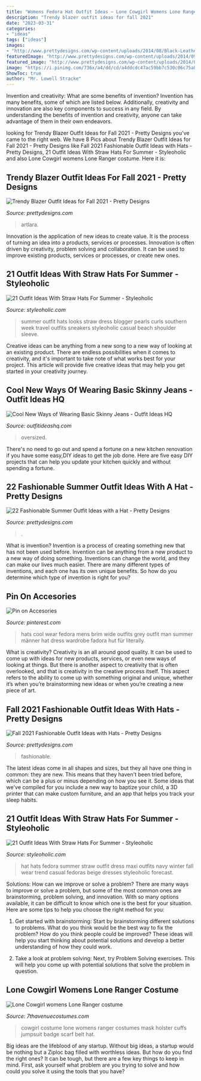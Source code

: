 ```yaml
---
title: "Womens Fedora Hat Outfit Ideas ~ Lone Cowgirl Womens Lone Ranger Costume"
description: "Trendy blazer outfit ideas for fall 2021"
date: "2023-03-31"
categories:
- "ideas"
tags: ["ideas"]
images:
- "http://www.prettydesigns.com/wp-content/uploads/2014/08/Black-Leather-Jacket-with-a-Hat.jpg"
featuredImage: "http://www.prettydesigns.com/wp-content/uploads/2014/09/Brown-Blazer-Outfit-with-a-Hat.jpg"
featured_image: "http://www.prettydesigns.com/wp-content/uploads/2014/09/Brown-Blazer-Outfit-with-a-Hat.jpg"
image: "https://i.pinimg.com/736x/a4/dd/cd/a4ddcdc47ac59bb7c530c06c75a84410--wide-brim-fedora-men-mens-fedora.jpg"
ShowToc: true
author: "Mr. Lowell Stracke"
---
```



Invention and creativity: What are some benefits of invention?
Invention has many benefits, some of which are listed below. Additionally, creativity and innovation are also key components to success in any field. By understanding the benefits of invention and creativity, anyone can take advantage of them in their own endeavors.

	

		
looking for Trendy Blazer Outfit Ideas for Fall 2021 - Pretty Designs you've came to the right web. We have 8 Pics about Trendy Blazer Outfit Ideas for Fall 2021 - Pretty Designs like Fall 2021 Fashionable Outfit Ideas with Hats - Pretty Designs, 21 Outfit Ideas With Straw Hats For Summer - Styleoholic and also Lone Cowgirl womens Lone Ranger costume. Here it is:
		
    
## Trendy Blazer Outfit Ideas For Fall 2021 - Pretty Designs

<img loading=lazy src="http://www.prettydesigns.com/wp-content/uploads/2014/09/Brown-Blazer-Outfit-with-a-Hat.jpg" onerror="this.onerror=null;this.src='https://tse3.mm.bing.net/th?id=OIP.T_VfDUU3jTF5sGvki8kAuAHaK3&amp;pid=15.1';" alt="Trendy Blazer Outfit Ideas for Fall 2021 - Pretty Designs">

_Source: prettydesigns.com_

>artlara. 

	

Innovation is the application of new ideas to create value. It is the process of turning an idea into a products, services or processes. Innovation is often driven by creativity, problem solving and collaboration. It can be used to improve existing products, services or processes, or create new ones.

    
## 21 Outfit Ideas With Straw Hats For Summer - Styleoholic

<img loading=lazy src="https://i.styleoholic.com/2016/05/21-Outfit-Ideas-With-Straw-Hats-For-Summer-16.jpg" onerror="this.onerror=null;this.src='https://tse1.mm.bing.net/th?id=OIP.7El6aGcOIz9O4-OpR8kmGAAAAA&amp;pid=15.1';" alt="21 Outfit Ideas With Straw Hats For Summer - Styleoholic">

_Source: styleoholic.com_

>summer outfit hats looks straw dress blogger pearls curls southern week travel outfits sneakers styleoholic casual beach shoulder sleeve. 

	

Creative ideas can be anything from a new song to a new way of looking at an existing product. There are endless possibilities when it comes to creativity, and it's important to take note of what works best for your project. This article will provide five creative ideas that may help you get started in your creativity journey.

    
## Cool New Ways Of Wearing Basic Skinny Jeans - Outfit Ideas HQ

<img loading=lazy src="https://outfitideashq.com/wp-content/uploads/2016/12/basic-skinny-jeans-outfit-idea-7.jpg" onerror="this.onerror=null;this.src='https://tse2.mm.bing.net/th?id=OIP.kZ1x0uFDDwEKrTnX-6ERkwHaLG&amp;pid=15.1';" alt="Cool New Ways of Wearing Basic Skinny Jeans - Outfit Ideas HQ">

_Source: outfitideashq.com_

>oversized. 

	

There's no need to go out and spend a fortune on a new kitchen renovation if you have some easy,DIY ideas to get the job done. Here are five easy DIY projects that can help you update your kitchen quickly and without spending a fortune.

    
## 22 Fashionable Summer Outfit Ideas With A Hat - Pretty Designs

<img loading=lazy src="http://www.prettydesigns.com/wp-content/uploads/2014/05/Plaid-Outfit-Idea-with-Brown-Hat.jpg" onerror="this.onerror=null;this.src='https://tse1.mm.bing.net/th?id=OIP.HtLPJCMu1f-a394uO4q0OgHaK4&amp;pid=15.1';" alt="22 Fashionable Summer Outfit Ideas with a Hat - Pretty Designs">

_Source: prettydesigns.com_

>. 

	

What is invention?
Invention is a process of creating something new that has not been used before. Invention can be anything from a new product to a new way of doing something. Inventions can change the world, and they can make our lives much easier. There are many different types of inventions, and each one has its own unique benefits. So how do you determine which type of invention is right for you?

    
## Pin On Accesories

<img loading=lazy src="https://i.pinimg.com/736x/a4/dd/cd/a4ddcdc47ac59bb7c530c06c75a84410--wide-brim-fedora-men-mens-fedora.jpg" onerror="this.onerror=null;this.src='https://tse4.mm.bing.net/th?id=OIP.W8G9bF8iaetddq2R8-mDiQHaLH&amp;pid=15.1';" alt="Pin on Accesories">

_Source: pinterest.com_

>hats cool wear fedora mens brim wide outfits grey outfit man summer männer hat dress wardrobe fadora hut für literally. 

	

What is creativity?
Creativity is an all around good quality. It can be used to come up with ideas for new products, services, or even new ways of looking at things. But there is another aspect to creativity that is often overlooked, and that is creativity in the creative process itself. This aspect refers to the ability to come up with something original and unique, whether it’s when you’re brainstorming new ideas or when you’re creating a new piece of art.

    
## Fall 2021 Fashionable Outfit Ideas With Hats - Pretty Designs

<img loading=lazy src="http://www.prettydesigns.com/wp-content/uploads/2014/08/Black-Leather-Jacket-with-a-Hat.jpg" onerror="this.onerror=null;this.src='https://tse1.mm.bing.net/th?id=OIP.0Xbt5Wq-ZOoEQdNwe-jQUQHaLD&amp;pid=15.1';" alt="Fall 2021 Fashionable Outfit Ideas with Hats - Pretty Designs">

_Source: prettydesigns.com_

>fashionable. 

	

The latest ideas come in all shapes and sizes, but they all have one thing in common: they are new. This means that they haven't been tried before, which can be a plus or minus depending on how you see it. Some ideas that we've compiled for you include a new way to baptize your child, a 3D printer that can make custom furniture, and an app that helps you track your sleep habits.

    
## 21 Outfit Ideas With Straw Hats For Summer - Styleoholic

<img loading=lazy src="https://i.styleoholic.com/2016/05/21-Outfit-Ideas-With-Straw-Hats-For-Summer-2.jpg" onerror="this.onerror=null;this.src='https://tse3.mm.bing.net/th?id=OIP.Lk_ejnYxMKDwN58EVIcWfQHaLG&amp;pid=15.1';" alt="21 Outfit Ideas With Straw Hats For Summer - Styleoholic">

_Source: styleoholic.com_

>hat hats fedora summer straw outfit dress maxi outfits navy winter fall wear trend casual fedoras beige dresses styleoholic forecast. 

	

Solutions: How can we improve or solve a problem?
There are many ways to improve or solve a problem, but some of the most common ones are brainstorming, problem solving, and innovation. With so many options available, it can be difficult to know which one is the best for your situation. Here are some tips to help you choose the right method for you:
1. Get started with brainstorming: Start by brainstorming different solutions to problems. What do you think would be the best way to fix the problem? How do you think people could be improved? These ideas will help you start thinking about potential solutions and develop a better understanding of how they could work.

2. Take a look at problem solving: Next, try Problem Solving exercises. This will help you come up with potential solutions that solve the problem in question.

    
## Lone Cowgirl Womens Lone Ranger Costume

<img loading=lazy src="http://www.7thavenuecostumes.com/pictures/450x450/P_DG_8790.jpg" onerror="this.onerror=null;this.src='https://tse2.mm.bing.net/th?id=OIP.6Wb5UGlQrt9qWlKGGZDz1QD5D5&amp;pid=15.1';" alt="Lone Cowgirl womens Lone Ranger costume">

_Source: 7thavenuecostumes.com_

>cowgirl costume lone womens ranger costumes mask holster cuffs jumpsuit badge scarf belt hat. 

	

Big ideas are the lifeblood of any startup. Without big ideas, a startup would be nothing but a Ziploc bag filled with worthless ideas. But how do you find the right ones? It can be tough, but there are a few key things to keep in mind. First, ask yourself what problem are you trying to solve and how could you solve it using the tools that you have?

